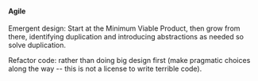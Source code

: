 #### Agile
Emergent design: Start at the Minimum Viable Product, then grow from there, identifying duplication and introducing abstractions as needed so solve duplication. 

Refactor code: rather than doing big design first (make pragmatic choices along the way -- this is not a license to write terrible code).